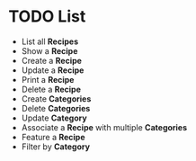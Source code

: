 # TODO List

- List all **Recipes**
- Show a **Recipe**
- Create a **Recipe**
- Update a **Recipe**
- Print a **Recipe**
- Delete a **Recipe**
- Create **Categories**
- Delete **Categories**
- Update **Category**
- Associate a **Recipe** with multiple **Categories**
- Feature a **Recipe**
- Filter by **Category**
